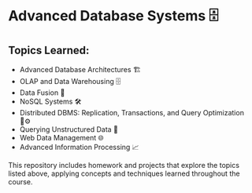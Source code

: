 
# Advanced Database Systems 🗄️

## Topics Learned:

- Advanced Database Architectures 🏗️
- OLAP and Data Warehousing 🗄️
- Data Fusion 🔄
- NoSQL Systems 🛠️
- Distributed DBMS: Replication, Transactions, and Query Optimization 🔁⚙️
- Querying Unstructured Data 📂
- Web Data Management 🌐
- Advanced Information Processing 📈

This repository includes homework and projects that explore the topics listed above, applying concepts and techniques learned throughout the course.
